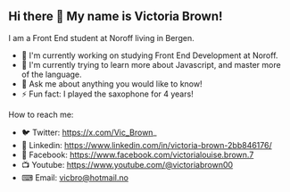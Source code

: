 ## Hi there 👋 My name is Victoria Brown!
I am a Front End student at Noroff living in Bergen.

- 🔭 I'm currently working on studying Front End Development at Noroff.
- 🌱 I'm currently trying to learn more about Javascript, and master more of the language.
- 💬 Ask me about anything you would like to know!
- ⚡ Fun fact: I played the saxophone for 4 years!

How to reach me:

- 🐦 Twitter: https://x.com/Vic_Brown_
- 🔗 Linkedin: https://www.linkedin.com/in/victoria-brown-2bb846176/
- 💬 Facebook: https://www.facebook.com/victorialouise.brown.7
- 📺 Youtube: https://www.youtube.com/@victoriabrown00
- ⌨ Email: vicbro@hotmail.no
